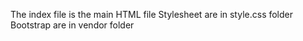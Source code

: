 The index file is the main HTML file
Stylesheet are in style.css folder
Bootstrap are in vendor folder
